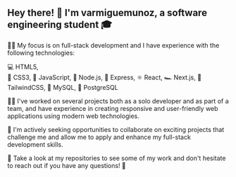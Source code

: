 ## Hey there! 👋 I'm varmiguemunoz, a software engineering student 🎓 

👨‍💻 My focus is on full-stack development and I have experience with the following technologies:

💻 HTML5,  
🎨 CSS3, 
🚀 JavaScript, 
🌟 Node.js,
🚂 Express, 
⚛️ React, 
🏎️ Next.js,
🐍 TailwindCSS,
🐬 MySQL, 
🐘 PostgreSQL

👨‍💼 I've worked on several projects both as a solo developer and as part of a team, and have experience in creating responsive and user-friendly web applications using modern web technologies.

🚀 I'm actively seeking opportunities to collaborate on exciting projects that challenge me and allow me to apply and enhance my full-stack development skills.

👀 Take a look at my repositories to see some of my work and don't hesitate to reach out if you have any questions! 📩








